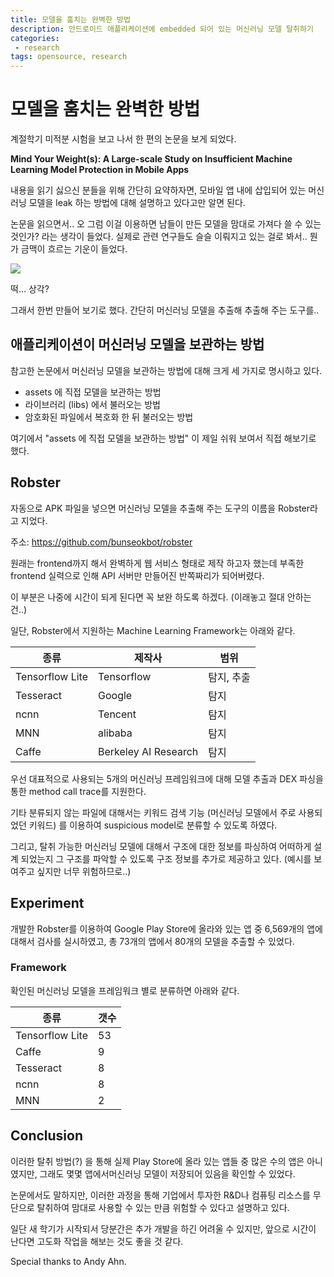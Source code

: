 ```yaml
---
title: 모델을 훔치는 완벽한 방법
description: 안드로이드 애플리케이션에 embedded 되어 있는 머신러닝 모델 탈취하기
categories:
 - research
tags: opensource, research
---
```


# 모델을 훔치는 완벽한 방법

계절학기 미적분 시험을 보고 나서 한 편의 논문을 보게 되었다.

**Mind Your Weight(s): A Large-scale Study on Insufficient Machine Learning Model Protection in Mobile Apps**

내용을 읽기 싫으신 분들을 위해 간단히 요약하자면, 모바일 앱 내에 삽입되어 있는 머신러닝 모델을 leak 하는 방법에 대해 설명하고 있다고만 알면 된다.

논문을 읽으면서.. 오 그럼 이걸 이용하면 남들이 만든 모델을 맘대로 가져다 쓸 수 있는 것인가? 라는 생각이 들었다. 실제로 관련 연구들도 슬슬 이뤄지고 있는 걸로 봐서.. 뭔가 금맥이 흐르는 기운이 들었다.

![](https://coinpan.com/files/attach/images/198/641/030/078/45145c693c5c9260888ad9fdcd0efcef.png)

떡... 상각?

그래서 한번 만들어 보기로 했다. 간단히 머신러닝 모델을 추출해 추출해 주는 도구를..



## 애플리케이션이 머신러닝 모델을 보관하는 방법

참고한 논문에서 머신러닝 모델을 보관하는 방법에 대해 크게 세 가지로 명시하고 있다.

* assets 에 직접 모델을 보관하는 방법
* 라이브러리 (libs) 에서 불러오는 방법
* 암호화된 파일에서 복호화 한 뒤 불러오는 방법

여기에서 "assets 에 직접 모델을 보관하는 방법" 이 제일 쉬워 보여서 직접 해보기로 했다.



## Robster

자동으로 APK 파일을 넣으면 머신러닝 모델을 추출해 주는 도구의 이름을 Robster라고 지었다.

주소: https://github.com/bunseokbot/robster

원래는 frontend까지 해서 완벽하게 웹 서비스 형태로 제작 하고자 했는데 부족한 frontend 실력으로 인해 API 서버만 만들어진 반쪽짜리가 되어버렸다.

이 부분은 나중에 시간이 되게 된다면 꼭 보완 하도록 하겠다. (이래놓고 절대 안하는건..)



일단, Robster에서 지원하는 Machine Learning Framework는 아래와 같다.

| 종류            | 제작사               | 범위       |
| --------------- | -------------------- | ---------- |
| Tensorflow Lite | Tensorflow           | 탐지, 추출 |
| Tesseract       | Google               | 탐지       |
| ncnn            | Tencent              | 탐지       |
| MNN             | alibaba              | 탐지       |
| Caffe           | Berkeley AI Research | 탐지       |

우선 대표적으로 사용되는 5개의 머신러닝 프레임워크에 대해 모델 추출과 DEX 파싱을 통한 method call trace를 지원한다.

기타 분류되지 않는 파일에 대해서는 키워드 검색 기능 (머신러닝 모델에서 주로 사용되었던 키워드) 를 이용하여 suspicious model로 분류할 수 있도록 하였다.

그리고, 탈취 가능한 머신러닝 모델에 대해서 구조에 대한 정보를 파싱하여 어떠하게 설계 되었는지 그 구조를 파악할 수 있도록 구조 정보를 추가로 제공하고 있다. (예시를 보여주고 싶지만 너무 위험하므로..)



## Experiment

개발한 Robster를 이용하여 Google Play Store에 올라와 있는 앱 중 6,569개의 앱에 대해서 검사를 실시하였고, 총 73개의 앱에서 80개의 모델을 추출할 수 있었다.



### Framework

확인된 머신러닝 모델을 프레임워크 별로 분류하면 아래와 같다.

| 종류            | 갯수 |
| --------------- | ---- |
| Tensorflow Lite | 53   |
| Caffe           | 9    |
| Tesseract       | 8    |
| ncnn            | 8    |
| MNN             | 2    |



## Conclusion

이러한 탈취 방법(?) 을 통해 실제 Play Store에 올라 있는 앱들 중 많은 수의 앱은 아니였지만, 그래도 몇몇 앱에서머신러닝 모델이 저장되어 있음을 확인할 수 있었다.

논문에서도 말하지만, 이러한 과정을 통해 기업에서 투자한 R&D나 컴퓨팅 리소스를 무단으로 탈취하여 맘대로 사용할 수 있는 만큼 위험할 수 있다고 설명하고 있다.

일단 새 학기가 시작되서 당분간은 추가 개발을 하긴 어려울 수 있지만, 앞으로 시간이 난다면 고도화 작업을 해보는 것도 좋을 것 같다.

Special thanks to Andy Ahn.